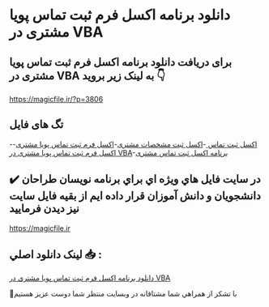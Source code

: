 # دانلود برنامه اکسل فرم ثبت تماس پویا مشتری در VBA

## برای دریافت دانلود برنامه اکسل فرم ثبت تماس پویا مشتری در VBA به لینک زیر بروید 👇

https://magicfile.ir/?p=3806

## تگ های فایل

-[اکسل ثبت تماس ](https://magicfile.ir/product/%d8%a8%d8%b1%d9%86%d8%a7%d9%85%d9%87-%d8%a7%da%a9%d8%b3%d9%84-%d9%81%d8%b1%d9%85-%d8%ab%d8%a8%d8%aa-%d8%aa%d9%85%d8%a7%d8%b3-%d9%be%d9%88%db%8c%d8%a7-%d9%85%d8%b4%d8%aa%d8%b1%db%8c-%d8%af%d8%b1-vba/)-[اکسل ثبت مشخصات مشتری](https://magicfile.ir/product/%d8%a8%d8%b1%d9%86%d8%a7%d9%85%d9%87-%d8%a7%da%a9%d8%b3%d9%84-%d9%81%d8%b1%d9%85-%d8%ab%d8%a8%d8%aa-%d8%aa%d9%85%d8%a7%d8%b3-%d9%be%d9%88%db%8c%d8%a7-%d9%85%d8%b4%d8%aa%d8%b1%db%8c-%d8%af%d8%b1-vba/)-[اکسل فرم ثبت تماس پویا مشتری](https://magicfile.ir/product/%d8%a8%d8%b1%d9%86%d8%a7%d9%85%d9%87-%d8%a7%da%a9%d8%b3%d9%84-%d9%81%d8%b1%d9%85-%d8%ab%d8%a8%d8%aa-%d8%aa%d9%85%d8%a7%d8%b3-%d9%be%d9%88%db%8c%d8%a7-%d9%85%d8%b4%d8%aa%d8%b1%db%8c-%d8%af%d8%b1-vba/)-[اکسل فرم ثبت تماس پویا مشتری در VBA](https://magicfile.ir/product/%d8%a8%d8%b1%d9%86%d8%a7%d9%85%d9%87-%d8%a7%da%a9%d8%b3%d9%84-%d9%81%d8%b1%d9%85-%d8%ab%d8%a8%d8%aa-%d8%aa%d9%85%d8%a7%d8%b3-%d9%be%d9%88%db%8c%d8%a7-%d9%85%d8%b4%d8%aa%d8%b1%db%8c-%d8%af%d8%b1-vba/)-[برنامه اکسل ثبت تماس مشتری](https://magicfile.ir/product/%d8%a8%d8%b1%d9%86%d8%a7%d9%85%d9%87-%d8%a7%da%a9%d8%b3%d9%84-%d9%81%d8%b1%d9%85-%d8%ab%d8%a8%d8%aa-%d8%aa%d9%85%d8%a7%d8%b3-%d9%be%d9%88%db%8c%d8%a7-%d9%85%d8%b4%d8%aa%d8%b1%db%8c-%d8%af%d8%b1-vba/)

## ✔️ در سايت فايل هاي ويژه اي براي برنامه نويسان طراحان دانشجويان و دانش آموزان قرار داده ايم از بقيه فايل سايت نيز ديدن فرماييد

https://magicfile.ir


## لينک دانلود اصلي 📥 :

[دانلود برنامه اکسل فرم ثبت تماس پویا مشتری در VBA](https://magicfile.ir/product/%d8%a8%d8%b1%d9%86%d8%a7%d9%85%d9%87-%d8%a7%da%a9%d8%b3%d9%84-%d9%81%d8%b1%d9%85-%d8%ab%d8%a8%d8%aa-%d8%aa%d9%85%d8%a7%d8%b3-%d9%be%d9%88%db%8c%d8%a7-%d9%85%d8%b4%d8%aa%d8%b1%db%8c-%d8%af%d8%b1-vba/) 


🙏با تشکر از همراهي شما مشتاقانه در وبسایت منتظر شما دوست عزیز هستیم

